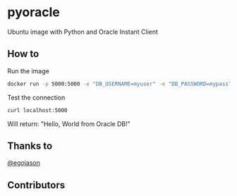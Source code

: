# pyoracle

Ubuntu image with Python and Oracle Instant Client

## How to

Run the image

```bash
docker run -p 5000:5000 -e "DB_USERNAME=myuser" -e "DB_PASSWORD=mypass" -e "DB_CONNECT_DESCRIPTOR=localhost:1521/foo" vidolin/pyoracle:latest
```

Test the connection

```bash
curl localhost:5000
```
Will return: "Hello, World from Oracle DB!"

## Thanks to

[@egojason](https://github.com/egojason/)

## Contributors
